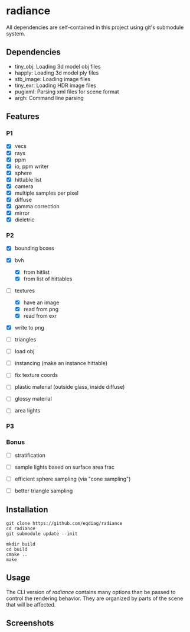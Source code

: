 # radiance





All dependencies are self-contained in this project using git's submodule system.

## Dependencies
- tiny_obj: Loading 3d model obj files
- happly: Loading 3d model ply files
- stb_image: Loading image files
- tiny_exr: Loading HDR image files
- pugixml: Parsing xml files for scene format
- argh: Command line parsing


## Features

### P1
- [x] vecs
- [x] rays
- [x] ppm
- [x] io, ppm writer
- [x] sphere
- [x] hittable list
- [x] camera
- [x] multiple samples per pixel
- [x] diffuse
- [x] gamma correction
- [x] mirror
- [x] dieletric

### P2
- [x] bounding boxes
- [x] bvh
    - [x] from hitlist
    - [x] from list of hittables
- [ ] textures 
    - [x] have an image
    - [x] read from png
    - [x] read from exr
- [x] write to png

- [ ] triangles
- [ ] load obj
- [ ] instancing (make an instance hittable)

- [ ] fix texture coords
- [ ] plastic material (outside glass, inside diffuse)
- [ ] glossy material

- [ ] area lights


### P3


### Bonus
- [ ] stratification
- [ ] sample lights based on surface area frac
- [ ] efficient sphere sampling (via "cone sampling")
- [ ] better triangle sampling


## Installation

```
git clone https://github.com/eqdiag/radiance
cd radiance
git submodule update --init

mkdir build
cd build
cmake ..
make
```

## Usage
The CLI version of *radiance* contains many options than be passed to control the rendering behavior.
They are organized by parts of the scene that will be affected.

## Screenshots